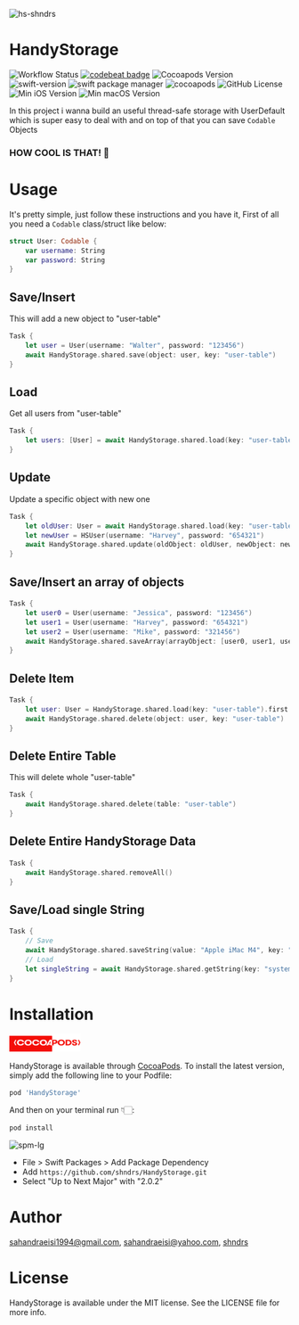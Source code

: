 ![hs-shndrs](https://github.com/user-attachments/assets/af028af3-2397-488e-ba81-126c1227527c)
# HandyStorage
![Workflow Status](https://github.com/shndrs/HandyStorage/actions/workflows/swift.yml/badge.svg)
[![codebeat badge](https://codebeat.co/badges/889e7bd9-5986-4bf1-886c-befec23ee93e)](https://codebeat.co/projects/github-com-shndrs-handystorage-main)
![Cocoapods Version](https://img.shields.io/cocoapods/v/HandyStorage)
![swift-version](https://img.shields.io/badge/Swift-6-blueviolet.svg)
![swift package manager](https://img.shields.io/badge/SwiftPackageManager-compatible-000000.svg)
![cocoapods](https://img.shields.io/badge/CocoaPods-compatible-000000.svg)
![GitHub License](https://img.shields.io/github/license/shndrs/HandyStorage)
![Min iOS Version](https://img.shields.io/badge/iOS_Version-13%2B-yellow)
![Min macOS Version](https://img.shields.io/badge/macOS_Version-10.15%2B-yellow)

In this project i wanna build an useful thread-safe storage with UserDefault which is super easy to deal with and on top of that you can save `Codable` Objects 
### HOW COOL IS THAT! 🙂
# Usage
It's pretty simple, just follow these instructions and you have it,
First of all you need a `Codable` class/struct like below:
```Swift
struct User: Codable {
    var username: String
    var password: String
}
```
## Save/Insert
This will add a new object to "user-table"
```Swift
Task {
    let user = User(username: "Walter", password: "123456")
    await HandyStorage.shared.save(object: user, key: "user-table")
}
```
## Load
Get all users from "user-table"
```Swift
Task {
    let users: [User] = await HandyStorage.shared.load(key: "user-table")
}     
```
## Update
Update a specific object with new one
```Swift
Task {
    let oldUser: User = await HandyStorage.shared.load(key: "user-table").first
    let newUser = HSUser(username: "Harvey", password: "654321")
    await HandyStorage.shared.update(oldObject: oldUser, newObject: newUser, key: "user-table")
}
```
## Save/Insert an array of objects
```Swift
Task {
    let user0 = User(username: "Jessica", password: "123456")
    let user1 = User(username: "Harvey", password: "654321")
    let user2 = User(username: "Mike", password: "321456")
    await HandyStorage.shared.saveArray(arrayObject: [user0, user1, user2], key: "user-table")
}
```
## Delete Item
```Swift
Task {
    let user: User = HandyStorage.shared.load(key: "user-table").first
    await HandyStorage.shared.delete(object: user, key: "user-table")
}
```
## Delete Entire Table
This will delete whole "user-table"
```Swift
Task {
    await HandyStorage.shared.delete(table: "user-table")
}
```

## Delete Entire HandyStorage Data

```Swift
Task {
    await HandyStorage.shared.removeAll()
}
```

## Save/Load single String

```Swift
Task {
    // Save
    await HandyStorage.shared.saveString(value: "Apple iMac M4", key: "system-model")
    // Load
    let singleString = await HandyStorage.shared.getString(key: "system-model")
}
```

Installation
=======

 <img src="https://raw.githubusercontent.com/CocoaPods/shared_resources/master/img/CocoaPods-Logo-Highlight.png" width="128px" height="32px" />

HandyStorage is available through [CocoaPods](https://cocoapods.org/pods/HandyStorage). To install
the latest version, simply add the following line to your Podfile:

```ruby
pod 'HandyStorage'
```
And then on your terminal run 👇🏻:
```bash
pod install
```
![spm-lg](https://github.com/user-attachments/assets/51a6b069-f05d-4152-a73c-9c9bc6e6eb56)
- File > Swift Packages > Add Package Dependency
- Add `https://github.com/shndrs/HandyStorage.git`
- Select "Up to Next Major" with "2.0.2"

Author
=======
sahandraeisi1994@gmail.com, sahandraeisi@yahoo.com, [shndrs](https://linkedin.com/in/shndrs)

License
=======
HandyStorage is available under the MIT license. See the LICENSE file for more info.
